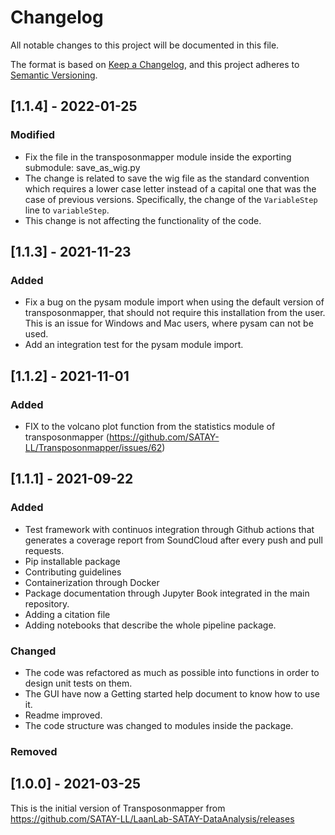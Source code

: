 # Changelog
All notable changes to this project will be documented in this file.

The format is based on [Keep a Changelog](https://keepachangelog.com/en/1.0.0/),
and this project adheres to [Semantic Versioning](https://semver.org/spec/v2.0.0.html).

## [1.1.4] - 2022-01-25

### Modified

- Fix the file in the transposonmapper module inside the exporting submodule: save_as_wig.py
- The change is related to save the wig file as the standard convention which requires a lower case letter instead of a capital one that was the case of previous versions. Specifically, the change of the `VariableStep` line to `variableStep`. 
- This change is not affecting the functionality of the code.

## [1.1.3] - 2021-11-23

### Added
- Fix a bug on the pysam module import when using the default version of transposonmapper, that should not require this installation from the user. This is an issue for Windows and Mac users, where pysam can not be used.
- Add an integration test for the pysam module import.

## [1.1.2] - 2021-11-01
### Added 
- FIX to the volcano plot function from the statistics module of transposonmapper (https://github.com/SATAY-LL/Transposonmapper/issues/62)


## [1.1.1] - 2021-09-22
### Added
- Test framework with continuos integration through Github actions that generates a coverage report from SoundCloud after every push and pull requests. 
- Pip installable package 
- Contributing guidelines 
- Containerization through Docker 
- Package documentation through Jupyter Book integrated in the main repository.
- Adding a citation file  
- Adding notebooks that describe the whole pipeline package.

### Changed
- The code was refactored as much as possible into functions in order to design unit tests on them. 
- The GUI have now a Getting started help document to know how to use it. 
- Readme improved. 
- The code structure was changed to modules inside the package. 

### Removed


## [1.0.0] - 2021-03-25

This is the initial version of Transposonmapper from https://github.com/SATAY-LL/LaanLab-SATAY-DataAnalysis/releases
